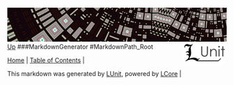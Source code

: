 ![](../Content/LUnit-banner-small.png "")
[<img align="right" src="../Content/LUnit-logo-small.png">](../../README.md)
[Up](MarkdownGenerator.md)
###MarkdownGenerator
#MarkdownPath_Root

[Home](../../README.md) | [Table of Contents](../../TableOfContents.md) | 


This markdown was generated by [LUnit](https://github.com/CodeSingularity/LUnit), powered by [LCore](https://github.com/CodeSingularity/LCore) | 

